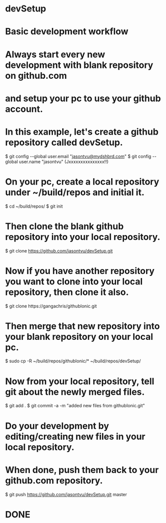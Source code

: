 # devSetup
# Basic development workflow
# Always start every new development with blank repository on github.com 
# and setup your pc to use your github account.  
# In this example, let's create a github repository called devSetup.
$ git config --global user.email "jasontvu@mydshbrd.com"
$ git config --global user.name "jasontvu" (Jxxxxxxxxxxxxxxx!!)
# On your pc, create a local repository under ~/build/repos and initial it.
$ cd ~/build/repos/
$ git init
# Then clone the blank github repository into your local repository.
$ git clone https://github.com/jasontvu/devSetup.git
# Now if you have another repository you want to clone into your local repository, then clone it also.
$ git clone https://gangachris/githubIonic.git
# Then merge that new repository into your blank repository on your local pc.
$ sudo cp -R ~/build/repos/githubIonic/* ~/build/repos/devSetup/
# Now from your local repository, tell git about the newly merged files.
$ git add .
$ git commit -a -m "added new files from githubIonic.git"
# Do your development by editing/creating new files in your local repository.
# When done, push them back to your github.com repository.
$ git push https://github.com/jasontvu/devSetup.git master
# DONE